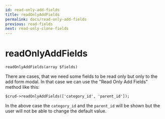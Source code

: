 ```yaml
---
id: read-only-add-fields
title: readOnlyAddFields
permalink: docs/read-only-add-fields
previous: read-fields
next: read-only-clone-fields
---
```


# readOnlyAddFields


<pre><code class="php">readOnlyAddFields(array $fields)</code></pre>
There are cases, that we need some fields to be read only but only to the add form modal. In that case we can use the "Read Only Add Fields" method like this:

<pre><code class="php">$crud->readOnlyAddFields(['category_id', 'parent_id']);</code></pre>

In the above case the <code>category_id</code> and the <code>parent_id</code> will be shown but the user will not be able to change the default value.